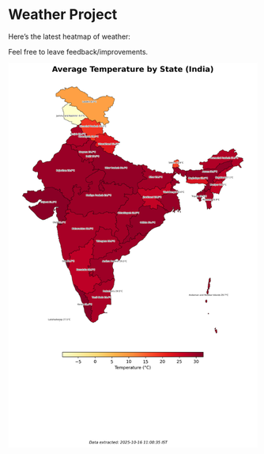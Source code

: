 # Weather Project

Here’s the latest heatmap of weather:

Feel free to leave feedback/improvements.

![India Heatmap](docs/assets/india_heatmap.png?v=F082FE)
